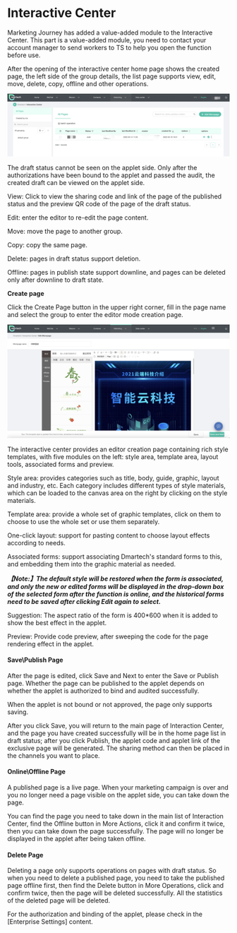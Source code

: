 # Interactive Center

Marketing Journey has added a value-added module to the Interactive Center. This part is a value-added module, you need to contact your account manager to send workers to TS to help you open the function before use.&#x20;

After the opening of the interactive center home page shows the created page, the left side of the group details, the list page supports view, edit, move, delete, copy, offline and other operations.

![](<.gitbook/assets/image (642).png>)

The draft status cannot be seen on the applet side. Only after the authorizations have been bound to the applet and passed the audit, the created draft can be viewed on the applet side.

View: Click to view the sharing code and link of the page of the published status and the preview QR code of the page of the draft status.&#x20;

Edit: enter the editor to re-edit the page content.&#x20;

Move: move the page to another group.&#x20;

Copy: copy the same page.&#x20;

Delete: pages in draft status support deletion.&#x20;

Offline: pages in publish state support downline, and pages can be deleted only after downline to draft state.

**Create page**

Click the Create Page button in the upper right corner, fill in the page name and select the group to enter the editor mode creation page.

![](<.gitbook/assets/image (643).png>)

The interactive center provides an editor creation page containing rich style templates, with five modules on the left: style area, template area, layout tools, associated forms and preview.&#x20;

Style area: provides categories such as title, body, guide, graphic, layout and industry, etc. Each category includes different types of style materials, which can be loaded to the canvas area on the right by clicking on the style materials.&#x20;

Template area: provide a whole set of graphic templates, click on them to choose to use the whole set or use them separately.&#x20;

One-click layout: support for pasting content to choose layout effects according to needs.&#x20;

Associated forms: support associating Dmartech's standard forms to this, and embedding them into the graphic material as needed.

_**【Note:】The default style will be restored when the form is associated, and only the new or edited forms will be displayed in the drop-down box of the selected form after the function is online, and the historical forms need to be saved after clicking Edit again to select.**_

Suggestion: The aspect ratio of the form is 400\*600 when it is added to show the best effect in the applet.&#x20;

Preview: Provide code preview, after sweeping the code for the page rendering effect in the applet.

#### Save\Publish Page

After the page is edited, click Save and Next to enter the Save or Publish page. Whether the page can be published to the applet depends on whether the applet is authorized to bind and audited successfully.

&#x20;When the applet is not bound or not approved, the page only supports saving.

After you click Save, you will return to the main page of Interaction Center, and the page you have created successfully will be in the home page list in draft status; after you click Publish, the applet code and applet link of the exclusive page will be generated. The sharing method can then be placed in the channels you want to place.

#### Online\Offline Page

A published page is a live page. When your marketing campaign is over and you no longer need a page visible on the applet side, you can take down the page.&#x20;

You can find the page you need to take down in the main list of Interaction Center, find the Offline button in More Actions, click it and confirm it twice, then you can take down the page successfully. The page will no longer be displayed in the applet after being taken offline.

#### Delete Page

Deleting a page only supports operations on pages with draft status. So when you need to delete a published page, you need to take the published page offline first, then find the Delete button in More Operations, click and confirm twice, then the page will be deleted successfully. All the statistics of the deleted page will be deleted.

For the authorization and binding of the applet, please check in the \[Enterprise Settings] content.
